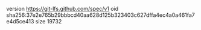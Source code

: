 version https://git-lfs.github.com/spec/v1
oid sha256:37e2e765b29bbbcd40aa628d125b323403c627dffa4ec4a0a461fa7e4d5ce413
size 19732
